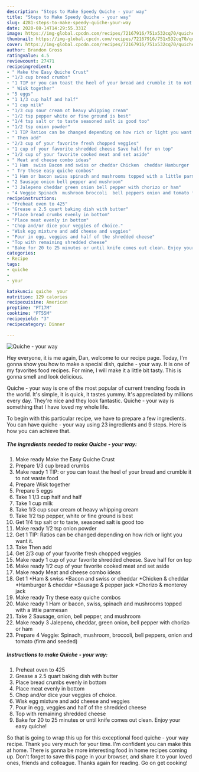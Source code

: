 ```yaml
---
description: "Steps to Make Speedy Quiche - your way"
title: "Steps to Make Speedy Quiche - your way"
slug: 4281-steps-to-make-speedy-quiche-your-way
date: 2020-08-14T14:29:55.331Z
image: https://img-global.cpcdn.com/recipes/72167916/751x532cq70/quiche-your-way-recipe-main-photo.jpg
thumbnail: https://img-global.cpcdn.com/recipes/72167916/751x532cq70/quiche-your-way-recipe-main-photo.jpg
cover: https://img-global.cpcdn.com/recipes/72167916/751x532cq70/quiche-your-way-recipe-main-photo.jpg
author: Brandon Gross
ratingvalue: 4.5
reviewcount: 27471
recipeingredient:
- " Make the Easy Quiche Crust"
- "1/3 cup bread crumbs"
- "1 TIP or you can toast the heel of your bread and crumble it to not waste food"
- " Wisk together"
- "5 eggs"
- "1 1/3 cup half and half"
- "1 cup milk"
- "1/3 cup sour cream ot heavy whipping cream"
- "1/2 tsp pepper white or fine ground is best"
- "1/4 tsp salt or to taste seasoned salt is good too"
- "1/2 tsp onion powder"
- "1 TIP Ratios can be changed depending on how rich or light you want it"
- " Then add"
- "2/3 cup of your favorite fresh chopped veggies"
- "1 cup of your favorite shredded cheese Save half for on top"
- "1/2 cup of your favorite cooked meat and set aside"
- " Meat and cheese combo ideas"
- "1 Ham  swiss Bacon and swiss or cheddar Chicken  cheddar Hamburger  cheddar Sausage  pepper jack Chorizo  monterey jack"
- " Try these easy quiche combos"
- "1 Ham or bacon swiss spinach and mushrooms topped with a little parmesan"
- "2 Sausage onion bell pepper and mushroom"
- "3 Jalepeno cheddar green onion bell pepper with chorizo or ham"
- "4 Veggie Spinach  mushroom broccoli  bell peppers onion and tomato firm and seeded"
recipeinstructions:
- "Preheat oven to 425"
- "Grease a 2.5 quart baking dish with butter"
- "Place bread crumbs evenly in bottom"
- "Place meat evenly in bottom"
- "Chop and/or dice your veggies of choice."
- "Wisk egg mixture and add cheese and veggies"
- "Pour in egg, veggies and half of the shredded cheese"
- "Top with remaining shredded cheese"
- "Bake for 20 to 25 minutes or until knife comes out clean. Enjoy your easy quiche!"
categories:
- Recipe
tags:
- quiche
- 
- your

katakunci: quiche  your 
nutrition: 129 calories
recipecuisine: American
preptime: "PT17M"
cooktime: "PT55M"
recipeyield: "3"
recipecategory: Dinner

---
```



![Quiche - your way](https://img-global.cpcdn.com/recipes/72167916/751x532cq70/quiche-your-way-recipe-main-photo.jpg)

Hey everyone, it is me again, Dan, welcome to our recipe page. Today, I'm gonna show you how to make a special dish, quiche - your way. It is one of my favorites food recipes. For mine, I will make it a little bit tasty. This is gonna smell and look delicious.



Quiche - your way is one of the most popular of current trending foods in the world. It's simple, it is quick, it tastes yummy. It's appreciated by millions every day. They're nice and they look fantastic. Quiche - your way is something that I have loved my whole life.


To begin with this particular recipe, we have to prepare a few ingredients. You can have quiche - your way using 23 ingredients and 9 steps. Here is how you can achieve that.

<!--inarticleads1-->

##### The ingredients needed to make Quiche - your way:

1. Make ready  Make the Easy Quiche Crust
1. Prepare 1/3 cup bread crumbs
1. Make ready 1 TIP: or you can toast the heel of your bread and crumble it to not waste food
1. Prepare  Wisk together
1. Prepare 5 eggs
1. Take 1 1/3 cup half and half
1. Take 1 cup milk
1. Take 1/3 cup sour cream ot heavy whipping cream
1. Take 1/2 tsp pepper, white or fine ground is best
1. Get 1/4 tsp salt or to taste, seasoned salt is good too
1. Make ready 1/2 tsp onion powder
1. Get 1 TIP: Ratios can be changed depending on how rich or light you want it.
1. Take  Then add
1. Get 2/3 cup of your favorite fresh chopped veggies
1. Make ready 1 cup of your favorite shredded cheese. Save half for on top
1. Make ready 1/2 cup of your favorite cooked meat and set aside
1. Make ready  Meat and cheese combo ideas
1. Get 1 *Ham &amp; swiss *Bacon and swiss or cheddar *Chicken &amp; cheddar *Hamburger &amp; cheddar *Sausage &amp; pepper jack *Chorizo &amp; monterey jack
1. Make ready  Try these easy quiche combos
1. Make ready 1 Ham or bacon, swiss, spinach and mushrooms topped with a little parmesan
1. Take 2 Sausage, onion, bell pepper, and mushroom
1. Make ready 3 Jalepeno, cheddar, green onion, bell pepper with chorizo or ham
1. Prepare 4 Veggie: Spinach,  mushroom, broccoli,  bell peppers, onion and tomato (firm and seeded)




<!--inarticleads2-->

##### Instructions to make Quiche - your way:

1. Preheat oven to 425
1. Grease a 2.5 quart baking dish with butter
1. Place bread crumbs evenly in bottom
1. Place meat evenly in bottom
1. Chop and/or dice your veggies of choice.
1. Wisk egg mixture and add cheese and veggies
1. Pour in egg, veggies and half of the shredded cheese
1. Top with remaining shredded cheese
1. Bake for 20 to 25 minutes or until knife comes out clean. Enjoy your easy quiche!




So that is going to wrap this up for this exceptional food quiche - your way recipe. Thank you very much for your time. I'm confident you can make this at home. There is gonna be more interesting food in home recipes coming up. Don't forget to save this page in your browser, and share it to your loved ones, friends and colleague. Thanks again for reading. Go on get cooking!
